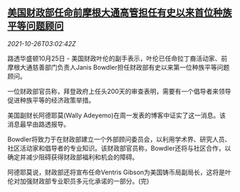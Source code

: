 <!--1635219062000-->
[美国财政部任命前摩根大通高管担任有史以来首位种族平等问题顾问](https://cn.reuters.com/article/us-yellen-bowdler-racial-equity-czar-102-idCNKBS2HG09Y)
------

<div><i>2021-10-26T03:02:42Z</i></div><p>路透华盛顿10月25日 - 美国财政叶伦的副手表示，叶伦已任命拉丁裔活动家、前摩根大通慈善部门负责人Janis Bowdler担任财政部有史以来第一位种族平等问题顾问。</p><p>一位财政部官员称，拜登政府上任头200天的审查表明，需要有一个倡导者来领导促进种族平等的经济政策举措。</p><p>美国副财长阿德耶莫(Wally Adeyemo)在周一发表的博客中证实了这一消息。该消息最早由路透报导。</p><p>Bowdler将致力于在财政部建立一个外部顾问委员会，以利用学术界、研究人员、社区活动家和倡导者的专业知识。该财政部官员称，Bowdler还将与社区合作，以确定并减少阻碍获得财政部福利和机会的障碍。</p><p>阿德耶莫说，财政部还将宣布任命Ventris Gibson为美国铸币局副局长，这将是叶伦对加强财政部专业职员多元化承诺的一部分。(完)</p>
